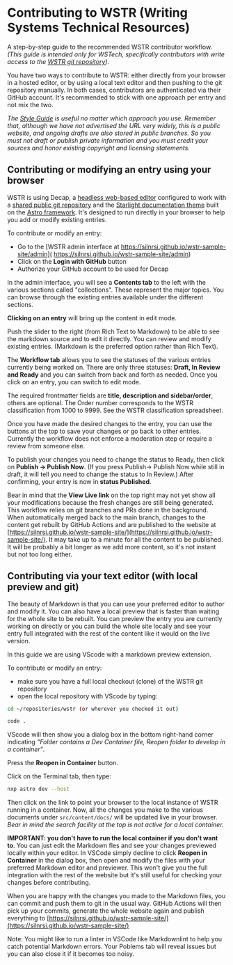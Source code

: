 
# Contributing to WSTR (Writing Systems Technical Resources)

A step-by-step guide to the recommended WSTR contributor workflow. *(This guide is intended only for WSTech, specifically contributors with write access to the [WSTR git repository](https://github.com/silnrsi/wstr-sample-site)).*

You have two ways to contribute to WSTR: either directly from your browser in a hosted editor, or by using a local text editor and then pushing to the git repository manually. In both cases, contributors are authenticated via their GitHub account. It's recommended to stick with one approach per entry and not mix the two.

*The [Style Guide](https://silnrsi.github.io/wstr-sample-site/reference/styleguide/) is useful no matter which approach you use. Remember that, although we have not advertised the URL very widely, this is a public website, and ongoing drafts are also stored in public branches. So you must not draft or publish private information and you must credit your sources and honor existing copyright and licensing statements.*

## Contributing or modifying an entry using your browser

WSTR is using Decap, a [headless web-based editor](https://decapcms.org/) configured to work with a [shared public git repository](https://github.com/silnrsi/wstr-sample-site) and the [Starlight documentation theme](https://starlight.astro.build/) built on the [Astro framework](https://astro.build/). It's designed to run directly in your browser to help you add or modify existing entries.

To contribute or modify an entry:

- Go to the [WSTR admin interface at https://silnrsi.github.io/wstr-sample-site/admin]( https://silnrsi.github.io/wstr-sample-site/admin)
- Click on the **Login with GitHub** button
- Authorize your GitHub account to be used for Decap

In the admin interface, you will see a **Contents tab** to the left with the various sections called "collections". These represent the major topics. You can browse through the existing entries available under the different sections.

**Clicking on an entry** will bring up the content in edit mode.

Push the slider to the right (from Rich Text to Markdown) to be able to see the markdown source and to edit it directly. You can review and modify existing entries. (Markdown is the preferred option rather than Rich Text).

The **Workflow tab** allows you to see the statuses of the various entries currently being worked on. There are only three statuses: **Draft, In Review and Ready** and you can switch from back and forth as needed. Once you click on an entry, you can switch to edit mode.

The required frontmatter fields are **title, description and sidebar/order**, others are optional. The Order number corresponds to the WSTR classification from 1000 to 9999. See the WSTR classification spreadsheet.

Once you have made the desired changes to the entry, you can use the buttons at the top to save your changes or go back to other entries. Currently the workflow does not enforce a moderation step or require a review from someone else.

To publish your changes you need to change the status to Ready, then click on **Publish -> Publish Now**.
(If you press Publish-> Publish Now while still in draft, it will tell you need to change the status to In Review.) After confirming, your entry is now in **status Published**.

Bear in mind that the **View Live link** on the top right may not yet show all your modifications because the fresh changes are still being generated. This workflow relies on git branches and PRs done in the background. When automatically merged back to the main branch, changes to the content get rebuilt by GitHub Actions and are published to the website at [https://silnrsi.github.io/wstr-sample-site/](https://silnrsi.github.io/wstr-sample-site/). It may take up to a minute for all the content to be published. It will be probably a bit longer as we add more content, so it's not instant but not too long either.

## Contributing via your text editor (with local preview and git)

The beauty of Markdown is that you can use your preferred editor to author and modify it. You can also have a local preview that is faster than waiting for the whole site to be rebuilt. You can preview the entry you are currently working on directly or you can build the whole site locally and see your entry full integrated with the rest of the content like it would on the live version.

In this guide we are using VScode with a markdown preview extension.

To contribute or modify an entry:

- make sure you have a full local checkout (clone) of the WSTR git repository
- open the local repository with VScode by typing:

```bash
cd ~/repositories/wstr (or wherever you checked it out)

code .
```

VScode will then show you a dialog box in the bottom right-hand corner indicating *"Folder contains a Dev Container file, Reopen folder to develop in a container"*.

Press the **Reopen in Container** button.

Click on the Terminal tab, then type:

```bash
nxp astro dev --host
```

Then click on the link to point your browser to the local instance of WSTR running in a container. Now, all the changes you make to the various documents under `src/content/docs/` will be updated live in your browser. *Bear in mind the search facility at the top is not active for a local container.*

**IMPORTANT: you don't have to run the local container if you don't want to**. You can just edit the Markdown fles and see your changes previewed locally within your editor. In VSCode simply decline to click **Reopen in Container** in the dialog box, then open and modify the files with your preferred Markdown editor and previewer. This won't give you the full integration with the rest of the website but it's still useful for checking your changes before contributing.

When you are happy with the changes you made to the Markdown files, you can commit and push them to git in the usual way. GitHub Actions will then pick up your commits, generate the whole website again and publish everything to [https://silnrsi.github.io/wstr-sample-site/](https://silnrsi.github.io/wstr-sample-site/)

Note: You might like to run a linter in VSCode like Markdownlint to help you catch potential Markdown errors. Your Poblems tab will reveal issues but you can also close it if it becomes too noisy.
